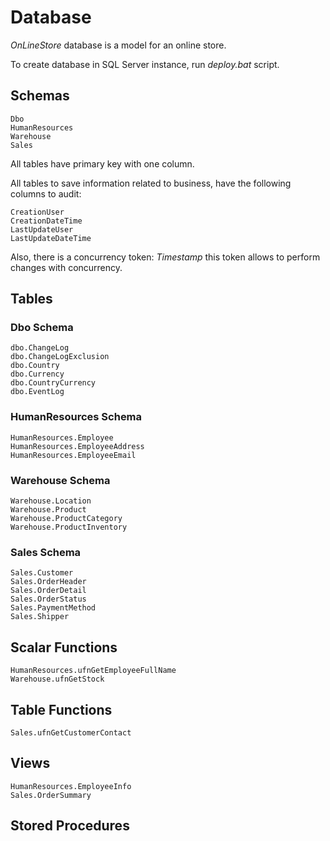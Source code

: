 # Database

*OnLineStore* database is a model for an online store.

To create database in SQL Server instance, run *deploy.bat* script.

## Schemas

	Dbo
	HumanResources
	Warehouse
	Sales

All tables have primary key with one column.

All tables to save information related to business, have the following columns to audit:

	CreationUser
	CreationDateTime
	LastUpdateUser
	LastUpdateDateTime

Also, there is a concurrency token: *Timestamp* this token allows to perform changes with concurrency.

## Tables

### Dbo Schema

	dbo.ChangeLog
	dbo.ChangeLogExclusion
	dbo.Country
	dbo.Currency
	dbo.CountryCurrency
	dbo.EventLog

### HumanResources Schema

	HumanResources.Employee
	HumanResources.EmployeeAddress
	HumanResources.EmployeeEmail

### Warehouse Schema

	Warehouse.Location
	Warehouse.Product
	Warehouse.ProductCategory
	Warehouse.ProductInventory

### Sales Schema

	Sales.Customer
	Sales.OrderHeader
	Sales.OrderDetail
	Sales.OrderStatus
	Sales.PaymentMethod
	Sales.Shipper

## Scalar Functions

	HumanResources.ufnGetEmployeeFullName
	Warehouse.ufnGetStock

## Table Functions

	Sales.ufnGetCustomerContact

## Views

	HumanResources.EmployeeInfo
	Sales.OrderSummary

## Stored Procedures

